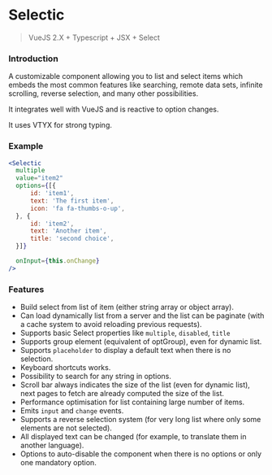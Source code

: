 # Selectic

> VueJS 2.X + Typescript + JSX + Select


### Introduction

A customizable component allowing you to list and select items which embeds
the most common features like searching, remote data sets, infinite scrolling,
reverse selection, and many other possibilities.

It integrates well with VueJS and is reactive to option changes.

It uses VTYX for strong typing.

### Example

```jsx
<Selectic
  multiple
  value="item2"
  options={[{
      id: 'item1',
      text: 'The first item',
      icon: 'fa fa-thumbs-o-up',
  }, {
      id: 'item2',
      text: 'Another item',
      title: 'second choice',
  }]}

  onInput={this.onChange}
/>
```

### Features

* Build select from list of item (either string array or object array).
* Can load dynamically list from a server and the list can be paginate (with a
  cache system to avoid reloading previous requests).
* Supports basic Select properties like `multiple`, `disabled`, `title`
* Supports group element (equivalent of optGroup), even for dynamic list.
* Supports `placeholder` to display a default text when there is no selection.
* Keyboard shortcuts works.
* Possibility to search for any string in options.
* Scroll bar always indicates the size of the list (even for dynamic list),
  next pages to fetch are already computed the size of the list.
* Performance optimisation for list containing large number of items.
* Emits `input` and `change` events.
* Supports a reverse selection system (for very long list where only some
  elements are not selected).
* All displayed text can be changed (for example, to translate them in another
  language).
* Options to auto-disable the component when there is no options or only one
  mandatory option.
